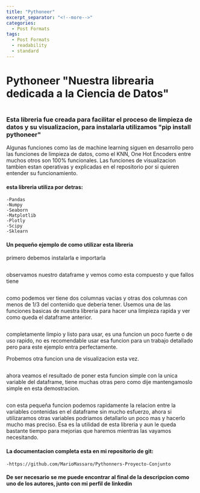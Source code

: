 ```yaml
---
title: "Pythoneer"
excerpt_separator: "<!--more-->"
categories:
  - Post Formats
tags:
  - Post Formats
  - readability
  - standard
---
```


# Pythoneer "Nuestra librearia dedicada a la Ciencia de Datos"

<figure style="width: 600px">
  <img src="{{ site.url }}{{ site.baseurl }}/assets/images/pytho.jpeg" alt="">
</figure> 

<!--more-->

### Esta libreria fue creada para facilitar el proceso de limpieza de datos y su visualizacion, para instalarla utilizamos "pip install pythoneer"

Algunas funciones como las de machine learning siguen en desarrollo pero las funciones de limpieza de datos, como el KNN, One Hot Encoders entre muchos otros son 100% funcionales. Las funciones de visualizacion tambien estan operativas y explicadas en el repositorio por si quieren entender su funcionamiento.

#### esta libreria utiliza por detras:

	-Pandas
	-Numpy
	-Seaborn
	-Matplotlib
	-Plotly
	-Scipy
	-Sklearn

#### Un pequeño ejemplo de como utilizar esta libreria

primero debemos instalarla e importarla

<figure style="width: 600px">
  <img src="{{ site.url }}{{ site.baseurl }}/assets/images/pythoneer-1.JPG" alt="">
</figure> 

observamos nuestro dataframe y vemos como esta compuesto y que fallos tiene

<figure style="width: 600px">
  <img src="{{ site.url }}{{ site.baseurl }}/assets/images/pythoneer-2.JPG" alt="">
</figure> 

como podemos ver tiene dos columnas vacias y otras dos columnas con menos de 1/3 del contenido que deberia tener. Usemos una de las funciones basicas de nuestra libreria para hacer una limpieza rapida y ver como queda el dataframe anterior.

<figure style="width: 600px">
  <img src="{{ site.url }}{{ site.baseurl }}/assets/images/pythoneer-3.JPG" alt="">
</figure> 

completamente limpio y listo para usar, es una funcion un poco fuerte o de uso rapido, no es recomendable usar esa funcion para un trabajo detallado pero para este ejemplo entra perfectamente.

Probemos otra funcion una de visualizacion esta vez. 

<figure style="width: 600px">
  <img src="{{ site.url }}{{ site.baseurl }}/assets/images/pythoneer-4.JPG" alt="">
</figure> 

ahora veamos el resultado de poner esta funcion simple con la unica variable del dataframe, tiene muchas otras pero como dije mantengamoslo simple en esta demostracion.

<figure style="width: 600px">
  <img src="{{ site.url }}{{ site.baseurl }}/assets/images/pythoneer-5.JPG" alt="">
</figure> 

con esta pequeña funcion podemos rapidamente la relacion entre la variables contenidas en el dataframe sin mucho esfuerzo, ahora si utilizaramos otras variables podriamos detallarlo un poco mas y hacerlo mucho mas preciso. Esa es la utilidad de esta libreria y aun le queda bastante tiempo para mejorias que haremos mientras las vayamos necesitando.

#### La documentacion completa esta en mi repositorio de git:
    -https://github.com/MarioMassaro/Pythonners-Proyecto-Conjunto

#### De ser necesario se me puede encontrar al final de la descripcion como uno de los autores, junto con mi perfil de linkedin